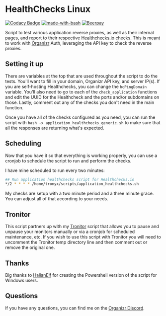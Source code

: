 # HealthChecks Linux
[![Codacy Badge](https://api.codacy.com/project/badge/Grade/959bfd5ae28547b1985f7a2e6dbb7e83)](https://www.codacy.com/app/christronyxyocum/HealthChecks-Linux?utm_source=github.com&amp;utm_medium=referral&amp;utm_content=christronyxyocum/HealthChecks-Linux&amp;utm_campaign=Badge_Grade)
[![made-with-bash](https://img.shields.io/badge/Made%20with-Bash-1f425f.svg)](https://www.gnu.org/software/bash/)
[![Beerpay](https://beerpay.io/christronyxyocum/HealthChecks-Linux/badge.svg)](https://beerpay.io/christronyxyocum/HealthChecks-Linux)

Script to test various application reverse proxies, as well as their internal pages, and report to their respective [Healthchecks.io](https://healthchecks.io) checks. This is meant to work with [Organizr](https://github.com/causefx/Organizr) Auth, leveraging the API key to check the reverse proxies.

## Setting it up

There are variables at the top that are used throughout the script to do the tests. You'll want to fill in your domain, Organizr API key, and server IP(s). If you are self-hosting Healthchecks, you can change the `hcPingDomain` variable. You'll also need to go to each of the `check_application` functions and edit the UUID for the Healthcheck and the ports and/or subdomains on those. Lastly, comment out any of the checks you don't need in the main function.

Once you have all of the checks configured as you need, you can run the script with `bash -x application_healthchecks_generic.sh` to make sure that all the responses are returning what's expected.

## Scheduling

Now that you have it so that everything is working properly, you can use a cronjob to schedule the script to run and perform the checks.

I have mine scheduled to run every two minutes:

```bash
## Run application healthchecks script for Healthchecks.io
*/2 * * * * /home/tronyx/scripts/application_healthchecks.sh
```

My checks are setup with a two minute period and a three minute grace. You can adjust all of that according to your needs.

## Tronitor

This script partners up with my [Tronitor](https://github.com/christronyxyocum/tronitor) script that allows you to pause and unpause your monitors manually or via a cronjob for scheduled maintenance, etc. If you wish to use this script with Tronitor you will need to uncomment the Tronitor temp directory line and then comment out or remove the original one.

## Thanks

Big thanks to [HalianElf](https://github.com/HalianElf) for creating the Powershell version of the script for Windows users.

## Questions

If you have any questions, you can find me on the [Organizr Discord](https://organizr.app/discord).
